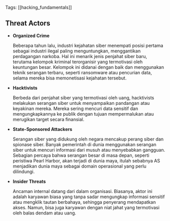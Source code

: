 Tags: [[hacking_fundamentals]]

## Threat Actors

- **Organized Crime**
    
    Beberapa tahun lalu, industri kejahatan siber menempati posisi pertama sebagai industri ilegal paling menguntungkan, menggantikan perdagangan narkoba. Hal ini menarik jenis penjahat siber baru, terutama kelompok kriminal terorganisir yang termotivasi oleh keuntungan besar. Kelompok ini didanai dengan baik dan menggunakan teknik serangan terbaru, seperti ransomware atau pencurian data, selama mereka bisa memonetisasi kejahatan tersebut.
    
- **Hacktivists**
    
    Berbeda dari penjahat siber yang termotivasi oleh uang, hacktivists melakukan serangan siber untuk menyampaikan pandangan atau keyakinan mereka. Mereka sering mencuri data sensitif dan mengungkapkannya ke publik dengan tujuan mempermalukan atau merugikan target secara finansial.
    
- **State-Sponsored Attackers**
    
    Serangan siber yang didukung oleh negara mencakup perang siber dan spionase siber. Banyak pemerintah di dunia menggunakan serangan siber untuk mencuri informasi dari musuh atau menyebabkan gangguan. Sebagian percaya bahwa serangan besar di masa depan, seperti peristiwa Pearl Harbor, akan terjadi di dunia maya, itulah sebabnya AS menjadikan dunia maya sebagai domain operasional yang perlu dilindungi.
    
- **Insider Threats**
    
    Ancaman internal datang dari dalam organisasi. Biasanya, aktor ini adalah karyawan biasa yang tanpa sadar mengungkap informasi sensitif atau mengklik tautan berbahaya, sehingga penyerang mendapatkan akses. Namun, bisa juga karyawan dengan niat jahat yang termotivasi oleh balas dendam atau uang.